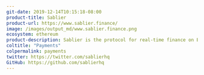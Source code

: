 ```yaml
---
git-date: 2019-12-14T10:15:18-08:00
product-title: Sablier
product-url: https://www.sablier.finance/
image: /images/output_md/www.sablier.finance.png
ecosystem: ethereum
product-description: Sablier is the protocol for real-time finance on Ethereum, that enables continuous, autonomous and trustless payroll. [Interview with Paul Berg, inventor of the Sablier protocol.](/sablier)
coltitle: "Payments"
colpermalink: payments
twitter: https://twitter.com/sablierhq
GitHub: https://github.com/sablierhq
---
```

